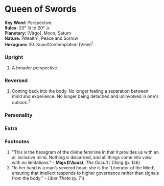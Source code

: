 # Queen of Swords

**Key Word:** Perspective  
**Rules:** 20° ♍︎ to 20° ♎︎  
**Planetary:** [Virgo], Moon, Saturn  
**Nature:** [Wealth], Peace and Sorrow  
**Hexagram:** 20. Kuan/Contemplation (View)<sup>1</sup>



### Upright

1) A broader perspective.



### Reversed

1) Coming back into the body. No longer feeling a separation between mind and experience. No longer being detached and uninvolved in one's outlook.<sup>2</sup>



### Personality





### Extra





### Footnotes

1. "This is the hexagram of the divine feminine in that it provides us with an all inclusive mind. Nothing is discarded, and all things come into view with no limitations." - **Maja D'Aoust**, *The Occult I Ching* (p. 146)
2. "In her hand is a man’s severed head: she is the 'Liberator of the Mind', ensuring that intellect responds to higher governance rather than signals from the body." - *Liber Theta* (p. 71)